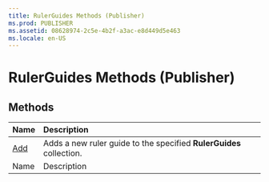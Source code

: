```yaml
---
title: RulerGuides Methods (Publisher)
ms.prod: PUBLISHER
ms.assetid: 08628974-2c5e-4b2f-a3ac-e8d449d5e463
ms.locale: en-US
---
```



# RulerGuides Methods (Publisher)

## Methods



|**Name**|**Description**|
|:-----|:-----|
| [Add](rulerguides.add-method-publisher.md)|Adds a new ruler guide to the specified  **RulerGuides** collection.|
|Name|Description|

